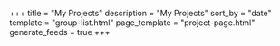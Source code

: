 +++
title = "My Projects"
description = "My Projects"
sort_by = "date"
template = "group-list.html"
page_template = "project-page.html"
generate_feeds = true
+++
